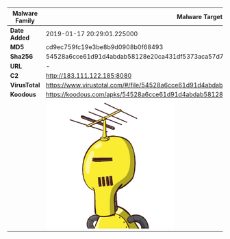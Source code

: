 | Malware Family | Malware Targeting South Koreans                              |
| -------------- | ------------------------------------------------------------ |
| **Date Added** | 2019-01-17 20:29:01.225000                                                   |
| **MD5**        | cd9ec759fc19e3be8b9d0908b0f68493                             |
| **Sha256**     | 54528a6cce61d91d4abdab58128e20ca431df5373aca57d7b38b9d516571491f |
| **URL**        | -                                                            |
| **C2**         | http://183.111.122.185:8080 |
| **VirusTotal** | https://www.virustotal.com/#/file/54528a6cce61d91d4abdab58128e20ca431df5373aca57d7b38b9d516571491f/detection |
| **Koodous**    | https://koodous.com/apks/54528a6cce61d91d4abdab58128e20ca431df5373aca57d7b38b9d516571491f |
|                | ![](../assets/54528a6cce61d91d4abdab58128e20ca431df5373aca57d7b38b9d516571491f.png) |